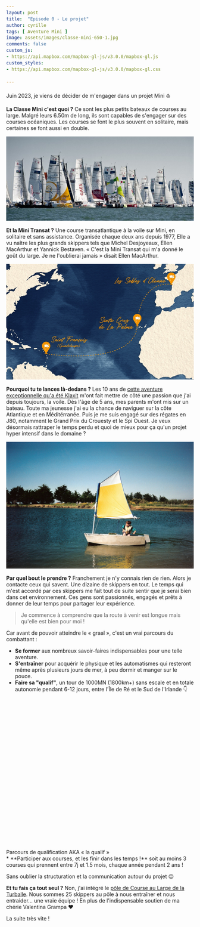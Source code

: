 ```yaml
---
layout: post
title:  "Episode 0 - Le projet"
author: cyrille
tags: [ Aventure Mini ]
image: assets/images/classe-mini-650-1.jpg
comments: false
custom_js:
- https://api.mapbox.com/mapbox-gl-js/v3.0.0/mapbox-gl.js
custom_styles:
- https://api.mapbox.com/mapbox-gl-js/v3.0.0/mapbox-gl.css

---
```


Juin 2023, je viens de décider de m'engager dans un projet Mini ⛵

**La Classe Mini c'est quoi ?** Ce sont les plus petits bateaux de courses au large. Malgré leurs 6.50m de long, ils sont capables de s'engager sur des courses océaniques. Les courses se font le plus souvent en solitaire, mais certaines se font aussi en double.

![](/assets/images/mini-transat-1.jpg)

**Et la Mini Transat ?** Une course transatlantique à la voile sur Mini, en solitaire et sans assistance. Organisée chaque deux ans depuis 1977, Elle a vu naître les plus grands skippers tels que Michel Desjoyeaux, Ellen MacArthur et Yannick Bestaven. « C'est la Mini Transat qui m'a donné le goût du large. Je ne l'oublierai jamais » disait Ellen MacArthur.

![](/assets/images/mini-transat-2.jpg)

**Pourquoi tu te lances là-dedans ?** Les 10 ans de <a href="https://www.youtube.com/watch?v=RnD7iG3fY1g" target="_blank">cette aventure exceptionnelle qu'a été Klaxit</a> m'ont fait mettre de côté une passion que j'ai depuis toujours, la voile. Dès l'âge de 5 ans, mes parents m'ont mis sur un bateau. Toute ma jeunesse j'ai eu la chance de naviguer sur la côte Atlantique et en Méditérranée. Puis je me suis engagé sur des régates en J80, notamment le Grand Prix du Crouesty et le Spi Ouest. Je veux désormais rattraper le temps perdu et quoi de mieux pour ça qu'un projet hyper intensif dans le domaine ?

![](/assets/images/cyrille-petit-1.jpg)

**Par quel bout le prendre ?** Franchement je n'y connais rien de rien. Alors je contacte ceux qui savent. Une dizaine de skippers en tout. Le temps qui m'est accordé par ces skippers me fait tout de suite sentir que je serai bien dans cet environnement. Ces gens sont passionnés, engagés et prêts à donner de leur temps pour partager leur expérience. 

> Je commence à comprendre que la route à venir est longue mais qu'elle est bien pour moi ! 

Car avant de pouvoir atteindre le « graal », c'est un vrai parcours du combattant :
* **Se former** aux nombreux savoir-faires indispensables pour une telle aventure.
* **S'entraîner** pour acquérir le physique et les automatismes qui resteront même après plusieurs jours de mer, à peu dormir et manger sur le pouce.
* **Faire sa "qualif"**, un tour de 1000MN (1800km+) sans escale et en totale autonomie pendant 6-12 jours, entre l'Île de Ré et le Sud de l'Irlande 👇 
<div id="map" style="height: 400px"></div>
<div class="legend">Parcours de qualification AKA « la qualif »</div>
* **Participer aux courses, et les finir dans les temps !** soit au moins 3 courses qui prennent entre 7j et 1.5 mois, chaque année pendant 2 ans !

Sans oublier la structuration et la communication autour du projet 😉


<script>
mapboxgl.accessToken = 'pk.eyJ1IjoiY3lyaWxsZWMiLCJhIjoiY2xwbWlwMjAwMDlmdzJsbXM0aGZ4eTlpdSJ9.0aNLOUJ5iSmRB2i10PtWDQ';

const map = new mapboxgl.Map({
    container: 'map',
    style: 'mapbox://styles/cyrillec/clpmiq6ul00yp01pg1rbb3n4c',
    center: [-4.6, 48.7],
    zoom: 4.5
});

// Generated using https://labs.mapbox.com/bezier-curves/
// Coninberg Buoy (52.0533,-6.64278)
// Ile-de-Ré bridge (46.1727, -1.2405)
// Plateau de Rochebonne (46.18880, -2.45498)

function uuidv4() {
  return "10000000-1000-4000-8000-100000000000".replace(/[018]/g, c =>
    (c ^ crypto.getRandomValues(new Uint8Array(1))[0] & 15 >> c / 4).toString(16)
  );
}

function  addMarker(marker, map){
    const id = "marker-" + uuidv4();
    map.loadImage(
        marker[3],
        (error, image) => {
            if (error) throw error;

            console.log(id);

            const imgId = 'custom-marker-' + uuidv4();
            map.addImage(imgId, image);
            
            // Add a GeoJSON source with 2 points
            console.log(marker[2]);

            map.addSource(id, {
                'type': 'geojson',
                'data': {
                'type': 'FeatureCollection',
                'features': [
                    {
                        'type': 'Feature',
                        'geometry': {
                            'type': 'Point',
                            'coordinates': [
                                marker[2], marker[1]
                            ]
                        },
                        'properties': {
                            'title': marker[0]
                        }
                    }
                ]
            }});
                
            // Add a symbol layer
            map.addLayer({
                'id': id,
                'type': 'symbol',
                'source': id,
                'layout': {
                    'icon-image': imgId,
                    // get the title name from the source's "title" property
                    'text-field': ['get', 'title'],
                    'text-font': [
                        'Open Sans Semibold',
                        'Arial Unicode MS Bold'
                    ],
                    'text-size': 12,
                    'text-offset': [0, 1.25],
                    'text-anchor': 'top',
                    'icon-size': 0.25,
                }
            });
        }
    );
}

map.on('load', () => {
    const nav = new mapboxgl.NavigationControl({
        visualizePitch: true
    });
    map.addControl(nav, 'bottom-right');

    map.addSource('qualif-route', {
        type: 'geojson',
        data: '/assets/routes/qualif-route.geojson'
    });

    map.addLayer({
        'id': 'qualif-route',
        'type': 'line',
        'source': 'qualif-route',
        'layout': {
            'line-join': 'round',
            'line-cap': 'round'
        },
        'paint': {
            'line-color': '#aa2e88',
            'line-width': 3
        }
    });

    const markers = [
        ['Cardinale de Coninberg',52.0533,-6.64278, '/assets/images/marker-target.png'],
        ['Ile-de-Ré',46.17360, -1.3386, '/assets/images/marker-target.png'],
        ['Plateau de Rochebonne',46.18880,-2.45498, '/assets/images/marker-target.png']
    ]

    markers.forEach(function(marker, index) {
        addMarker(marker, map);
    });
});
</script>


**Et tu fais ça tout seul ?** Non, j'ai intégré le <a href="https://laturballecourseaularge.com/" target="_blank">pôle de Course au Large de la Turballe</a>. Nous sommes 25 skippers au pôle à nous entraîner et nous entraider... une vraie équipe ! En plus de l'indispensable soutien de ma chérie Valentina Grampa ❤️

La suite très vite !
